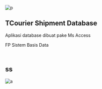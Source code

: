 

![p](https://raw.githubusercontent.com/syubban/fpSBDWithYaboi/master/resources/logo-name.png)

## TCourier Shipment Database

Aplikasi database dibuat pake Ms Access

FP Sistem Basis Data


```

```
```

```
## ss



![a](https://raw.githubusercontent.com/syubban/fpSBDWithYaboi/master/resources/landing-page-admin/landing-page-admin-example.png)
